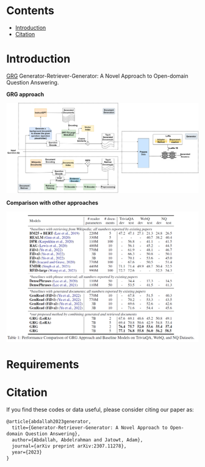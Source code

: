 <a id="contents"></a>
# Contents
<!-- MarkdownTOC -->
<!--
- [Requirements](#Requirements)
- [Downloading Data and Checkpoints](#downloading-data-and-checkpoints)
- [Usage](#usage)
- [Training](#training)-->
- [Introduction](#Introduction)
- [Citation](#Citation)
<!-- /MarkdownTOC -->

# Introduction
[GRG](https://arxiv.org/abs/2307.11278) Generator-Retriever-Generator: A Novel Approach to Open-domain Question Answering. 

**GRG approach**
<p align="center">
  <img src="images/GRG.png">
</p>

**Comparison with other approaches**
<p align="center">
  <img src="images/result.png">
</p>
<a id="Requirements"></a>

# Requirements

<a id="Citation"></a>
# Citation

If you find these codes or data useful, please consider citing our paper as:

```
@article{abdallah2023generator,
  title={Generator-Retriever-Generator: A Novel Approach to Open-domain Question Answering},
  author={Abdallah, Abdelrahman and Jatowt, Adam},
  journal={arXiv preprint arXiv:2307.11278},
  year={2023}
}
```

